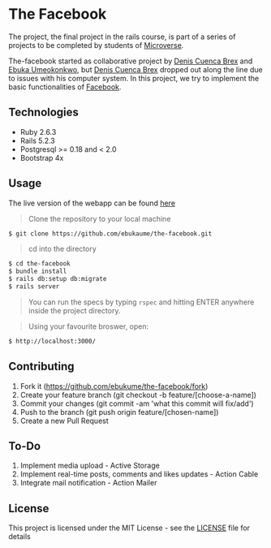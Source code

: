 # The Facebook

The project, the final project in the rails course, is part of a series of projects to be completed by students of [Microverse](https://www.microverse.org/ "The Global School for Remote Software Developers!").

The-facebook  started as collaborative project by [Denis Cuenca Brex](https://github.com/DenisCuencaBrex) and [Ebuka Umeokonkwo](https://github.com/ebukaume), but [Denis Cuenca Brex](https://github.com/DenisCuencaBrex) dropped out along the line due to issues with his computer system. In this project, we try to implement the basic functionalities of [Facebook](https://web.facebook.com "American online social media and social networking service company based in Menlo Park, California").

## Technologies

- Ruby 2.6.3
- Rails 5.2.3
- Postgresql >= 0.18  and < 2.0
- Bootstrap 4x

## Usage

The live version of the webapp can be found [here](https://the-facebook-rails.herokuapp.com)

> Clone the repository to your local machine

```sh
$ git clone https://github.com/ebukaume/the-facebook.git
```

> cd into the directory

```sh
$ cd the-facebook
$ bundle install
$ rails db:setup db:migrate
$ rails server
```

> You can run the specs by typing `rspec` and hitting ENTER anywhere inside the project directory.

> Using your favourite broswer, open: 

```sh
$ http://localhost:3000/
```

## Contributing

1. Fork it (https://github.com/ebukume/the-facebook/fork)
2. Create your feature branch (git checkout -b feature/[choose-a-name])
3. Commit your changes (git commit -am 'what this commit will fix/add')
4. Push to the branch (git push origin feature/[chosen-name])
5. Create a new Pull Request

## To-Do

1. Implement media upload - Active Storage
2. Implement real-time posts, comments and likes updates - Action Cable
3. Integrate mail notification - Action Mailer

## License

This project is licensed under the MIT License - see the [LICENSE](./LICENSE) file for details
